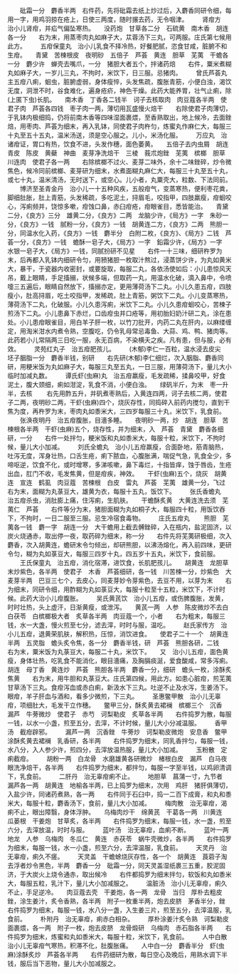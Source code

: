 <!-- { "loadSidebar": true } -->
　　砒霜一分　麝香半两　右件药，先将砒霜去纸上炒过后，入麝香同研令细，每用一字，用鸡羽掠在疮上，日使三两度，随时搌去药，无令咽津。
　　肾疳方　治小儿肾疳，并疝气偏坠寒热。　　没药炮　甘草各二分　石硫黄　南木香　胡连各一分　　右为末，用蒸枣肉丸如麻子大，苁蓉汤下三丸，可两服。庄氏第七候用此方。
　　五疳保童丸　治小儿乳食不择冷热，好餐肥腻，恣食甘咸，脏腑不和生疳。　　青黛　苦楝根皮　夜明砂　五倍子　芦荟　黄连　胆草　芜荑　干蟾各一分　麝少许　蝉壳去嘴爪，一分　猪胆大者五个，拌诸药焙　　右件，粟米煮糊丸如麻子大，一岁儿三丸，不拘时，米饮下，日三服。忌猪肉。
　　曾氏芦荟丸　主五疳八痢，蛔虫，脏腑虚弱，身体瘦悴，头发焦疏，腹胀青筋，小便白浊，渴饮无度，洞泄不时，谷食难化，遍身疮疥，神色干燥。此药大能养胃，壮气止痢，除(上匿下虫)长肌。　　南木香　丁香各二钱半　诃子去核取肉　肉豆蔻各半两　使君子肉　芦荟各四钱　枣子肉一两，薄切用瓦盛慢火焙干　　右除使君子肉薄切，于乳钵内极细捣，仍将前南木香等四味湿面裹煨，至香熟取出，地上候冷，去面銼焙，用枣肉、芦荟为细末，再入乳钵，同使君子肉杵匀，炼蜜丸作麻仁大，每服三十丸至五十五丸，温米汤送，须是空心服之。儿小，米汤化服。
　　万应丸　治诸疳证，胃口有热，饮食不进，头发作穗，面色萎黄。　　五倍子去内虫屑　胡连　青皮　陈皮　黄蘗　神曲　麦芽净洗焙干　三棱　莪朮炮銼　芜荑　槟榔　胆草　川连肉　使君子各一两　　右除槟榔不过火、麦芽二味外，余十二味銼碎，炒令微焦色，候冷同前槟榔、麦芽研为细末，水煮面糊丸麻仁大，每服三十丸至五十丸，或七十丸，温米清汤，无时送下，或空心。儿小者，丸粟壳大，粒数、下法同前。
　　博济至圣青金丹　治小儿一十五种风疾，五般疳气，变蒸寒热，便利枣花粪，脚细肚胀，肚上青筋，头发稀疏，多吃泥土，挦眉毛，咬指甲，四肢羸瘦，疳蛔咬心，泻痢频并，饶惊多嗽，疳蚀口鼻，赤臼疳疮，疳眼雀目，悉皆能治。　　青黛二分，《良方》三分　雄黄二分，《良方》二两　龙脑少许，《局方》一字　朱砂一分，《良方》一钱　腻粉一分，《良方》一钱　胡黄连二方，《良方》二两　熊胆一分，同温水化入药，《良方》一钱　麝半分　白附二枚，《良方》、《局方》二钱　芦荟一分，《良方》一钱　蟾酥一皂子大，《局方》一字　鉛霜少许，《局方》一字　水银一皂子大，《局方》一钱，同腻扮研不见星　　右件一十三味，细研杵罗为末，后再都入乳钵内细研令匀，用豮猪胆一枚取汁熬过，浸蒸饼少许，为丸如黄米大，暴干，于瓷器内收密封，或要旋取，每服二丸，各依汤使如后：小儿患惊风天吊，戴上眼睛，手足搐搦，状候多端，但取药一丸，用温水化破，滴入鼻中，令喷嚏三五遍后，眼睛自然放下，搐搦亦定，更用薄荷汤下二丸。小儿久患五疳，四肢瘦小，肚高挦眉，吃土咬指甲，发稀疏，肚上青筋，粥饮下二丸。小儿变蒸寒热，薄荷汤下二丸，化破服。小儿久患泻痢，米饮下二丸。小儿久患疳蛔咬心，苦楝子煎汤下二丸。小儿患鼻下赤烂，口齿疳虫并口疮等，用初胎妇奶汁研二丸，涂在患处。小儿患疳眼雀目，用白羊子肝一枚，以竹刀批开，内药二丸在肝内，以麻缕缠定，用淘米泔水内煮令熟，空腹吃，仍令乳母常忌毒鱼、大蒜、鸡、鸭、猪肉等。此药若小儿常隔两三日吃一服，永无百病，不染横夭之疾。凡有患，但与服，必有效。
　　灵苑红丸子　治五疳肥孩儿。
　　(木郁)李仁一百粒，温水浸去皮尖　坯子胭脂一分　麝香半钱，别研　　右先研(木郁)李仁细烂，次入胭脂、麝香同研，用粳米饭为丸如麻子大，每服三丸至五丸，一日三服，用薄荷汤下，量儿大小临时加减丸数。
　　谭氏虾(虫麻)丸　治五疳羸瘦，毛发疏稀，揉鼻咬甲，好食泥土，腹大颈细，痢如泔淀，乳食不消，小便白浊。　　绿矾半斤，为末　枣一升半，去核
　　右先用酢五升，并矾煮枣熟后，入黄连四两，诃子去核二两，使君子二两，夜明砂二两，干虾(虫麻)四个，烧灰存性，同捣碎入前药内搅匀，直到干焦为度，再杵罗为末，枣肉丸如黍米大，三四岁每服三十丸，米饮下，乳食前。
　　张涣夜明丹　治五疳腹胀，目濇多睡。　　夜明砂一两，炒　胡连　胆草　苦楝根各半两　干虾(虫麻)五个，烧存性，并为细末，入　芦荟　青黛　麝香各细研，一分　　右件一处拌匀，粳米饭和丸如黍米大，每服十粒，米饮下，不拘时候，量儿大小加减。
　　刘氏全蟾丸　治小儿五疳羸瘦，合面卧地，筋青脑热，吐泻无度，浑身壮热，口舌生疮，痢下脓血，心腹胀满，喘促气急，乳食全少，多啼呕逆，饮食不化，或时增寒，多涕咳嗽，鼻下毒烂，十指皆痒，蚀于唇齿，生疮出血，肛门不收，毛发焦黄，但是疳疾，神效。　　干虾(虫麻)五个，烧灰　胡黄连　宣连　鹤虱　肉豆蔻　苦楝根　白皮　雷丸　芦荟　芜荑　雄黄一分，飞过　　右为末，面糊为丸菉豆大，雄黄为衣，每服十五丸，饭饮下。
　　张氏香蟾丸　治五疳杀虫，消肚膨上痛，住泻痢，生肌肤。　　干蟾酥炙黄　大黄连洗去须　芜荑仁　芦荟　　右件等分为末，猪胆面糊为丸如桐子大，每服四十粒，用饭饮吞下，不拘时，一日二服至三服。忌生冷宿食毒物。
　　庄氏五疳丸
　　熊胆　芜荑各一钱　麝一字　胡连一分　大干蟾用上截去髆銼碎，入在瓶内，盐泥固济，以炭火烧通赤，取出停一夜，取药碎为细末，称一分　　右件先将芜荑研极细，次入麝香，次入胡黄连，蟾研末令匀倾出，却研熊胆，以沸汤熔化，再入前四味，更研令匀，糊为丸如菉豆大，每服三四岁十丸，四五岁十五丸，米饮下，食前服。
　　王氏保童丸　治五疳，消化宿滞，进饮食，长肌肥孩儿。　　胡黄连　龙胆草末炒紫色，各半两　使君子　木香　芦荟细研，各一钱　川苦楝一分，炒紫色　大麦芽半两　巴豆三七个，去皮心，同麦芽妙令芽紫色，去豆不用，以芽为末　　右为细末，同研令细，用酢糊为丸如菉豆大，每服十粒至十五粒，米饮下，不计时候。此药大治小儿疳腹胀。
　　吴氏黄芪饮　治小儿五疳，或伤脾腹胀，发黄，时时壮热，头上虚汗，日渐黄瘦，或泄泻。　　黄芪一两　人参　陈皮微炒不去白　白茯苓　白槟榔极大者　炙草各半两　肉豆蔻一个，小者　　右为粗末，每服三钱，水一大盏，慢火煎至七分，滤去滓，时时与服，温吃。
　　赵氏家传方　治小儿五疳，退黄荣肌肤，解积热，压惊，消饮进食。　　使君子二十一个　胡黄连半两　五灵脂　蟾头炙令焦，各一分　麝香半钱，研　芦荟　熊胆各研，二钱　　右为末，粟米饭为丸菉豆大，每服二十丸，米饮下。　　又　治小儿五疳，面色黄瘦，身体壮热，吃乳食不能消化，眼目濇痛，及胸膈痰涎，爱食酸咸，常多泻痢。　　胡连　母丁香　黄连炒　芦荟　熊胆各半两　麝香一分，细研　蟾头一枚，涂酥炙焦黄　　右为末，用牛胆和丸菉豆大。庄氏第四候，用此方。如患心脏疳，煎芜荑甘草汤下三丸。食疳泻血或赤白痢，新汲水下三丸。吐逆不止及水泻，生姜汤下。眼疳，羊子肝血与酒和，看多少微煎，下三丸。
　　圣惠鳖甲散　治小儿无辜疳，项细肚大，毛发干立作穗。　　鳖甲三分，酥炙黄去裙襕　槟榔三个　沉香　漏芦　牛蒡微炒　使君子　赤芍　诃梨勒皮　炙草各半两　　右件捣罗为散，每服一钱，以水一小盏，煎至五分，去滓，不计时候，量儿大小分减温服。
　　香甲汤　截疳辟邪。
　　漏芦一两　沉香銼　牛蒡炒　诃梨勒皮微炮　安息香　鳖甲涂酥炙黄去裙襕　乳香研，各半两　　右件捣罗为细末，同乳香拌匀，每服一钱，水八分，入人参少许，煎四分，去滓放温热服，量儿大小加减。
　　玉粉散　定痢截疳。
　　胡粉一两　白龙骨　水磨雄黄各研微炒　楮根白皮　漏芦　白马夜眼洗净焙干，各半两　　右件捣罗为细末，都拌匀，每服一字至半钱，以鸡卵清调下，乳食前。
　　二肝丹　治无辜疳痢不止。
　　地胆草　菖蒲一寸，九节者　漏芦各一两　胡黄连　地榆各半两，已上捣罗为细末，次用　鸡肝　猪肝俱薄切，入盐少许，同诸药煮熟，各一两　　右件同于石臼中，捣一二百下成膏，和丸和黍米大，每服十粒，麝香汤下，食前，量儿大小加减。
　　梅肉散　治无辜疳，渴痢不止，眼出障翳，身体浮肿。　　乌梅肉炒干　绵黄芪　干葛各一两　川黄连　瓜蒌根　干姜炮　甘草炙，各半两　　右件捣罗为细末，每服一钱，水一盏，煎至六分，去滓放温，时时与服。
　　蓝叶汤　治无辜疳，血痢不断。
　　蓝叶一两　地龙　人参　乌梅肉　冬瓜仁　黄连　赤茯苓　蜗牛壳微炒，各半两　　右件捣罗为细末，每服一钱，水一小盏，煎至六分，去滓温服，乳食前。
　　天灵丹　治无辜疳，痢久不瘥。
　　天灵盖　干蟾蜍烧灰存性，各一个　胡黄连　莨菪子淘去浮者炒令黑色，半两　麝香一分　砒霜一分，同天灵盖湿纸裹三五重，胶泥固济，于大炭火上烧令通赤，取出候冷　　右件都捣罗为细末拌匀，软饭和丸如黍米大，每服五粒，乳汁下，量儿大小加减服之。
　　温脏汤　治小儿无辜疳，痢久不止，手足逆冷。　　肉豆蔻去壳　干姜炮，各一两　龙骨　当归　厚朴去粗皮銼，涂生姜汁，炙令香熟，各半两　附子一枚重半两，炮去皮脐　茅香半分，銼　　右件捣罗为细末，每服一钱，水八分一盏，入生姜三片，煎至五分，去滓温服，乳食前。
　　朴附丹　治无辜疳，痢赤白相杂。
　　厚朴涂姜汁炙令熟　诃梨勒皮面裹煨，各一两　附子一枚，炮去皮脐　龙骨煅研　乌梅肉　赤石脂各半两　　右件捣罗为细末，炼蜜和丸如黍米大，每服十粒，米饮下，乳食前。
　　人中白散　治小儿无辜疳气寒热，积滞不化，肚腹胀痛。　　人中白一分　麝香半分　虾(虫麻)涂酥炙炒　芦荟各半两　　右件药细研为散，每日空心及晚后，用熟水调下半钱，服后当下恶物，量儿大小加减服之。
